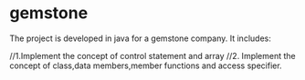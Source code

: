 # gemstone
The project is developed in java for a gemstone company. It includes:

//1.Implement the concept of control statement and array 
//2. Implement the concept of class,data members,member functions and access specifier.
